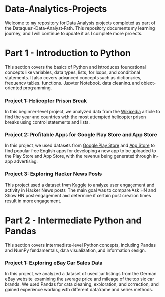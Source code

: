 # Data-Analytics-Projects
Welcome to my repository for Data Analysis projects completed as part of the Dataquest-Data-Analyst-Path. This repository documents my learning journey, and I will continue to update it as I complete more projects.

# Part 1 - Introduction to Python
This section covers the basics of Python and introduces foundational concepts like variables, data types, lists, for loops, and conditional statements. It also covers advanced concepts such as dictionaries, frequency tables, functions, Jupyter Notebook, data cleaning, and object-oriented programming.

### Project 1: Helicopter Prison Break
In this beginner-level project, we analyzed data from the [Wikipedia](https://en.wikipedia.org/wiki/List_of_helicopter_prison_escapes) article to find the year and countries with the most attempted helicopter prison breaks using control statements and lists.

### Project 2: Profitable Apps for Google Play Store and App Store
In this project, we used datasets from [Google Play Store](https://www.kaggle.com/lava18/google-play-store-apps) and [App Store](https://www.kaggle.com/ramamet4/app-store-apple-data-set-10k-apps) to find popular free English apps for developing a new app to be uploaded to the Play Store and App Store, with the revenue being generated through in-app advertising.

### Project 3: Exploring Hacker News Posts
This project used a dataset from [Kaggle](https://www.kaggle.com/datasets/hacker-news/hacker-news-posts) to analyze user engagement and activity in Hacker News posts. The main goal was to compare Ask HN and Show HN post engagement and determine if certain post creation times result in more engagement.

# Part 2 - Intermediate Python and Pandas
This section covers intermediate-level Python concepts, including Pandas and NumPy fundamentals, data visualization, and information design.

### Project 1: Exploring eBay Car Sales Data
In this project, we analyzed a dataset of used car listings from the German eBay website, examining the average price and mileage of the top six car brands. We used Pandas for data cleaning, exploration, and correction, and gained experience working with different dataframe and series methods.
